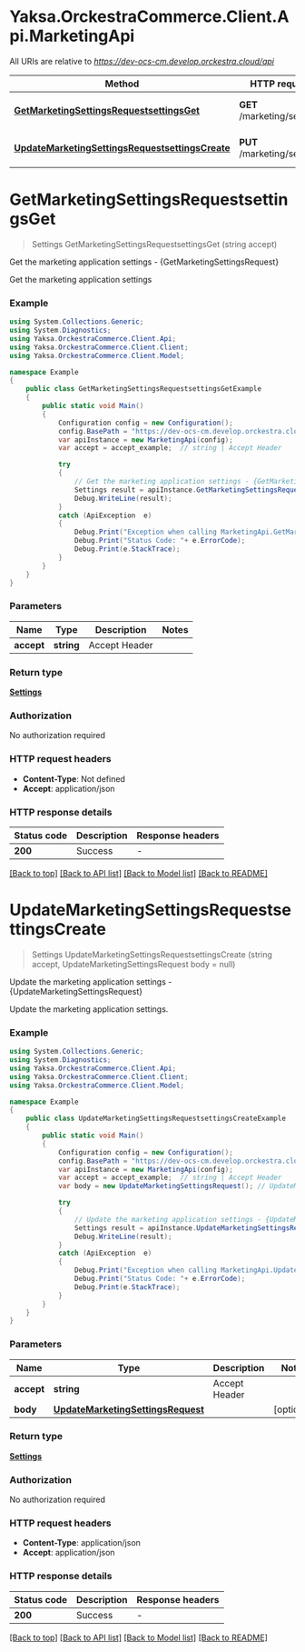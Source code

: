 # Yaksa.OrckestraCommerce.Client.Api.MarketingApi

All URIs are relative to *https://dev-ocs-cm.develop.orckestra.cloud/api*

Method | HTTP request | Description
------------- | ------------- | -------------
[**GetMarketingSettingsRequestsettingsGet**](MarketingApi.md#getmarketingsettingsrequestsettingsget) | **GET** /marketing/settings | Get the marketing application settings - {GetMarketingSettingsRequest}
[**UpdateMarketingSettingsRequestsettingsCreate**](MarketingApi.md#updatemarketingsettingsrequestsettingscreate) | **PUT** /marketing/settings | Update the marketing application settings - {UpdateMarketingSettingsRequest}


<a name="getmarketingsettingsrequestsettingsget"></a>
# **GetMarketingSettingsRequestsettingsGet**
> Settings GetMarketingSettingsRequestsettingsGet (string accept)

Get the marketing application settings - {GetMarketingSettingsRequest}

Get the marketing application settings

### Example
```csharp
using System.Collections.Generic;
using System.Diagnostics;
using Yaksa.OrckestraCommerce.Client.Api;
using Yaksa.OrckestraCommerce.Client.Client;
using Yaksa.OrckestraCommerce.Client.Model;

namespace Example
{
    public class GetMarketingSettingsRequestsettingsGetExample
    {
        public static void Main()
        {
            Configuration config = new Configuration();
            config.BasePath = "https://dev-ocs-cm.develop.orckestra.cloud/api";
            var apiInstance = new MarketingApi(config);
            var accept = accept_example;  // string | Accept Header

            try
            {
                // Get the marketing application settings - {GetMarketingSettingsRequest}
                Settings result = apiInstance.GetMarketingSettingsRequestsettingsGet(accept);
                Debug.WriteLine(result);
            }
            catch (ApiException  e)
            {
                Debug.Print("Exception when calling MarketingApi.GetMarketingSettingsRequestsettingsGet: " + e.Message );
                Debug.Print("Status Code: "+ e.ErrorCode);
                Debug.Print(e.StackTrace);
            }
        }
    }
}
```

### Parameters

Name | Type | Description  | Notes
------------- | ------------- | ------------- | -------------
 **accept** | **string**| Accept Header | 

### Return type

[**Settings**](Settings.md)

### Authorization

No authorization required

### HTTP request headers

 - **Content-Type**: Not defined
 - **Accept**: application/json


### HTTP response details
| Status code | Description | Response headers |
|-------------|-------------|------------------|
| **200** | Success |  -  |

[[Back to top]](#) [[Back to API list]](../README.md#documentation-for-api-endpoints) [[Back to Model list]](../README.md#documentation-for-models) [[Back to README]](../README.md)

<a name="updatemarketingsettingsrequestsettingscreate"></a>
# **UpdateMarketingSettingsRequestsettingsCreate**
> Settings UpdateMarketingSettingsRequestsettingsCreate (string accept, UpdateMarketingSettingsRequest body = null)

Update the marketing application settings - {UpdateMarketingSettingsRequest}

Update the marketing application settings.

### Example
```csharp
using System.Collections.Generic;
using System.Diagnostics;
using Yaksa.OrckestraCommerce.Client.Api;
using Yaksa.OrckestraCommerce.Client.Client;
using Yaksa.OrckestraCommerce.Client.Model;

namespace Example
{
    public class UpdateMarketingSettingsRequestsettingsCreateExample
    {
        public static void Main()
        {
            Configuration config = new Configuration();
            config.BasePath = "https://dev-ocs-cm.develop.orckestra.cloud/api";
            var apiInstance = new MarketingApi(config);
            var accept = accept_example;  // string | Accept Header
            var body = new UpdateMarketingSettingsRequest(); // UpdateMarketingSettingsRequest |  (optional) 

            try
            {
                // Update the marketing application settings - {UpdateMarketingSettingsRequest}
                Settings result = apiInstance.UpdateMarketingSettingsRequestsettingsCreate(accept, body);
                Debug.WriteLine(result);
            }
            catch (ApiException  e)
            {
                Debug.Print("Exception when calling MarketingApi.UpdateMarketingSettingsRequestsettingsCreate: " + e.Message );
                Debug.Print("Status Code: "+ e.ErrorCode);
                Debug.Print(e.StackTrace);
            }
        }
    }
}
```

### Parameters

Name | Type | Description  | Notes
------------- | ------------- | ------------- | -------------
 **accept** | **string**| Accept Header | 
 **body** | [**UpdateMarketingSettingsRequest**](UpdateMarketingSettingsRequest.md)|  | [optional] 

### Return type

[**Settings**](Settings.md)

### Authorization

No authorization required

### HTTP request headers

 - **Content-Type**: application/json
 - **Accept**: application/json


### HTTP response details
| Status code | Description | Response headers |
|-------------|-------------|------------------|
| **200** | Success |  -  |

[[Back to top]](#) [[Back to API list]](../README.md#documentation-for-api-endpoints) [[Back to Model list]](../README.md#documentation-for-models) [[Back to README]](../README.md)

